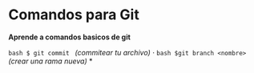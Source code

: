 # Comandos para Git

__Aprende a comandos basicos de git__

``bash
$ git commit
`` 
_(commitear tu archivo)_
⋅
``bash
$git branch <nombre>
``
_(crear una rama nueva)_
*

